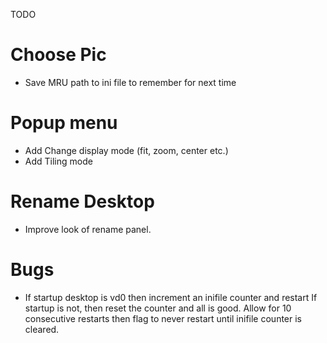 TODO

# Choose Pic

* Save MRU path to ini file to remember for next time

# Popup menu

* Add Change display mode (fit, zoom, center etc.)
* Add Tiling mode

# Rename Desktop

* Improve look of rename panel.

# Bugs

* If startup desktop is vd0 then increment an inifile counter and restart
If startup is not, then reset the counter and all is good.
Allow for 10 consecutive restarts then flag to never restart until inifile counter is cleared.



